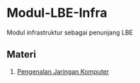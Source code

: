 # Modul-LBE-Infra
Modul infrastruktur sebagai penunjang LBE

## Materi

1. [Pengenalan Jaringan Komputer](../blob/main/Perkenalan-Jaringan-Komputer)
